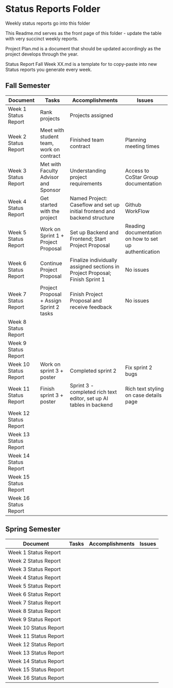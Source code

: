 # Status Reports Folder
Weekly status reports go into this folder

This Readme.md serves as the front page of this folder - update the table with very succinct weekly reports.

Project Plan.md is a document that should be updated accordingly as the project develops through the year.

Status Report Fall Week XX.md is a template for to copy-paste into new Status reports you generate every week.

## Fall Semester

| Document | Tasks | Accomplishments | Issues |
|---|---|---|---|
| Week 1 Status Report | Rank projects | Projects assigned |  |
| Week 2 Status Report | Meet with student team, work on contract | Finished team contract |Planning meeting times|
| Week 3 Status Report | Met with Faculty Advisor and Sponsor | Understanding project requirements | Access to CoStar Group documentation|
| Week 4 Status Report | Get started with the project| Named Project: Caseflow and set up initial frontend and backend structure|Github WorkFlow |
| Week 5 Status Report | Work on Sprint 1 + Project Proposal | Set up Backend and Frontend; Start Project Proposal | Reading documentation on how to set up authentication|
| Week 6 Status Report | Continue Project Proposal | Finalize individually assigned sections in Project Proposal; Finish Sprint 1 | No issues |
| Week 7 Status Report | Project Proposal + Assign Sprint 2 tasks | Finish Project Proposal and receive feedback | No issues |
| Week 8 Status Report | | | |
| Week 9 Status Report | | | |
| Week 10 Status Report | Work on sprint 3 + poster | Completed sprint 2 | Fix sprint 2 bugs |
| Week 11 Status Report | Finish sprint 3 + poster| Sprint 3 - completed rich text editor, set up AI tables in backend | Rich text styling on case details page|
| Week 12 Status Report | | | |
| Week 13 Status Report | | | |
| Week 14 Status Report | | | |
| Week 15 Status Report | | | |
| Week 16 Status Report | | | |

## Spring Semester

| Document | Tasks | Accomplishments| Issues |
|---|---|---|---|
| Week 1 Status Report | | | |
| Week 2 Status Report | | | |
| Week 3 Status Report | | | |
| Week 4 Status Report | | | |
| Week 5 Status Report | | | |
| Week 6 Status Report | | | |
| Week 7 Status Report | | | |
| Week 8 Status Report | | | |
| Week 9 Status Report | | | |
| Week 10 Status Report | | | |
| Week 11 Status Report | | | |
| Week 12 Status Report | | | |
| Week 13 Status Report | | | |
| Week 14 Status Report | | | |
| Week 15 Status Report | | | |
| Week 16 Status Report | | | |
